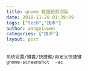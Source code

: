 ```yaml
---
title: gnome 截图到剪切版
date: 2018-11-28 01:39:09
tags: ["tech","技术"]
author: wangxiuwen
categories: ["技术"]
layout: post
---
```


```
系统设置/键盘/快捷键/自定义快捷键
gnome-screenshot  -ac
```
